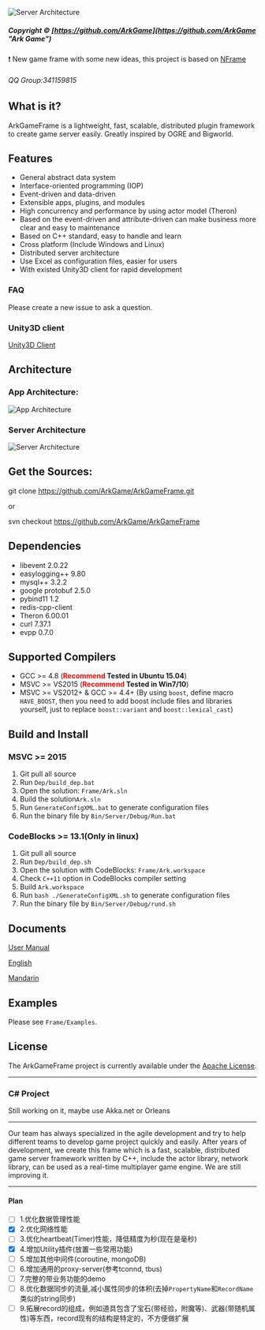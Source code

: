 ![Server Architecture](https://raw.githubusercontent.com/ArkGame/ArkGameFrame/master/Doc/asserts/imgs/ArkGameFrame.png)

##### Copyright © [https://github.com/ArkGame](https://github.com/ArkGame "Ark Game")
:exclamation: New game frame with some new ideas, this project is based on [NFrame](https://github.com/ketoo/NoahGameFrame)

###### QQ Group:341159815

## What is it?

ArkGameFrame is a lightweight, fast, scalable, distributed plugin framework to create game server easily. Greatly inspired by OGRE and Bigworld.

## Features
- General abstract data system
- Interface-oriented programming (IOP)
- Event-driven and data-driven
- Extensible apps, plugins, and modules
- High concurrency and performance by using actor model (Theron)
- Based on the event-driven and attribute-driven can make business more clear and easy to maintenance
- Based on C++ standard, easy to handle and learn
- Cross platform (Include Windows and Linux)
- Distributed server architecture
- Use Excel as configuration files, easier for users
- With existed Unity3D client for rapid development

### FAQ
Please create a new issue to ask a question.

### Unity3D client
[Unity3D Client](https://github.com/ArkGame/ArkClient-Unity3D)

## Architecture

### App Architecture:
![App Architecture](https://raw.githubusercontent.com/ArkGame/ArkGameFrame/master/Doc/asserts/imgs/AppArchitecture.png)

### Server Architecture
![Server Architecture](https://raw.githubusercontent.com/ArkGame/ArkGameFrame/master/Doc/asserts/imgs/ServerArchitecture.png)

## Get the Sources:

git clone https://github.com/ArkGame/ArkGameFrame.git

or

svn checkout https://github.com/ArkGame/ArkGameFrame


## Dependencies

- libevent 2.0.22
- easylogging++ 9.80
- mysql++ 3.2.2
- google protobuf 2.5.0
- pybind11 1.2
- redis-cpp-client 
- Theron 6.00.01
- curl 7.37.1
- evpp 0.7.0

## Supported Compilers

* GCC >= 4.8 (**<font color=red>Recommend</font> Tested in Ubuntu 15.04**)
* MSVC >= VS2015 (**<font color=red>Recommend</font> Tested in Win7/10**)
* MSVC >= VS2012+ & GCC >= 4.4+ (By using ```boost```, define macro ```HAVE_BOOST```, then you need to add boost include files and libraries yourself, just to replace ```boost::variant``` and ```boost::lexical_cast```)

## Build and Install
### MSVC >= 2015

1. Git pull all source
2. Run ```Dep/build_dep.bat```
3. Open the solution: ```Frame/Ark.sln```
4. Build the solution```Ark.sln```
5. Run ```GenerateConfigXML.bat``` to generate configuration files
6. Run the binary file by ```Bin/Server/Debug/Run.bat```

### CodeBlocks >= 13.1(Only in linux)

1. Git pull all source
2. Run ```Dep/build_dep.sh```
3. Open the solution with CodeBlocks: ```Frame/Ark.workspace```
4. Check ```C++11``` option in CodeBlocks compiler setting
5. Build ```Ark.workspace```
6. Run ```bash ./GenerateConfigXML.sh``` to generate configuration files
6. Run the binary file by ```Bin/Server/Debug/rund.sh```

## Documents
[User Manual](https://arkgame.github.io/ArkGameFrame/)

[English](https://github.com/ArkGame/ArkGameFrame/blob/master/Doc/doc_EN.md)

[Mandarin](https://github.com/ArkGame/ArkGameFrame/blob/master/Doc/doc_ZH.md)

## Examples
Please see ```Frame/Examples```.

## License
The ArkGameFrame project is currently available under the [Apache License](https://github.com/ArkGame/ArkGameFrame/blob/master/LICENSE).


----------
### C# Project
Still working on it, maybe use Akka.net or Orleans

----------
Our team has always specialized in the agile development and try to help different teams to develop game project quickly and easily. After years of development, we create this frame which is a fast, scalable, distributed game server framework written by C++, include the actor library, network library, can be used as a real-time multiplayer game engine. We are still improving it.

----------

#### Plan
- [ ] 1.优化数据管理性能
- [x] 2.优化网络性能
- [ ] 3.优化heartbeat(Timer)性能，降低精度为秒(现在是毫秒)
- [x] 4.增加Utility插件(放置一些常用功能)
- [ ] 5.增加其他中间件(coroutine, mongoDB)
- [ ] 6.增加通用的proxy-server(参考tconnd, tbus)
- [ ] 7.完整的带业务功能的demo
- [ ] 8.优化数据同步的流量,减小属性同步的体积(去掉```PropertyName```和```RecordName```类似的string同步)
- [ ] 9.拓展record的组成，例如道具包含了宝石(带经验，附魔等)、武器(带随机属性)等东西，record现有的结构是特定的，不方便做扩展
